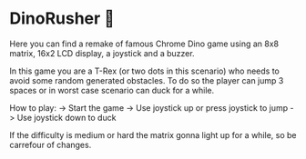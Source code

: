# DinoRusher 🦖

Here you can find a remake of famous Chrome Dino game using an 8x8 matrix, 16x2 LCD display, a joystick and a buzzer.

In this game you are a T-Rex (or two dots in this scenario) who needs to avoid some random generated obstacles. To do so the player can jump 3 spaces or in worst case scenario can duck for a while.

How to play:
  -> Start the game
  -> Use joystick up or press joystick to jump
  -> Use joystick down to duck

If the difficulty is medium or hard the matrix gonna light up for a while, so be carrefour of changes.


